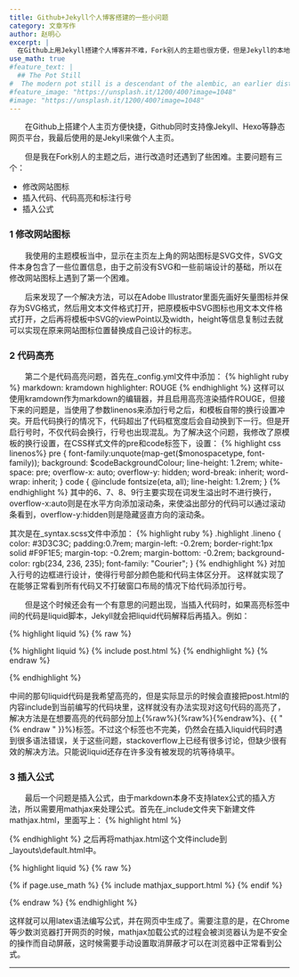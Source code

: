 ```yaml
---
title: Github+Jekyll个人博客搭建的一些小问题
category: 文章写作
author: 赵明心
excerpt: |
  在Github上用Jekyll搭建个人博客并不难，Fork别人的主题也很方便，但是Jekyll的本地部署和对别人设计好的主题进行个性化定制还是会有一些麻烦，这里就讲讲我在设置过程中遇到的一些小问题和解决方法。
use_math: true
#feature_text: |
  ## The Pot Still
#  The modern pot still is a descendant of the alembic, an earlier distillation device
#feature_image: "https://unsplash.it/1200/400?image=1048"
#image: "https://unsplash.it/1200/400?image=1048"
---
```


　　在Github上搭建个人主页方便快捷，Github同时支持像Jekyll、Hexo等静态网页平台，我最后使用的是Jekyll来做个人主页。

　　但是我在Fork别人的主题之后，进行改造时还遇到了些困难。主要问题有三个：
- 修改网站图标
- 插入代码、代码高亮和标注行号
- 插入公式

### 1 修改网站图标
　　我使用的主题模板当中，显示在主页左上角的网站图标是SVG文件，SVG文件本身包含了一些位置信息，由于之前没有SVG和一些前端设计的基础，所以在修改网站图标上遇到了第一个困难。

　　后来发现了一个解决方法，可以在Adobe Illustrator里面先画好矢量图标并保存为SVG格式，然后用文本文件格式打开，把原模板中SVG图标也用文本文件格式打开，之后再将模板中SVG的viewPoint以及width，height等信息复制过去就可以实现在原来网站图标位置替换成自己设计的标志。

### 2 代码高亮
　　第二个是代码高亮问题，首先在_config.yml文件中添加：
{% highlight ruby %}
markdown: kramdown
highlighter: ROUGE
{% endhighlight %}
这样可以使用kramdown作为markdown的编辑器，并且启用高亮渲染插件ROUGE，但接下来的问题是，当使用了参数linenos来添加行号之后，和模板自带的换行设置冲突。开启代码换行的情况下，代码超出了代码框宽度后会自动换到下一行。但是开启行号时，不仅代码会换行，行号也出现混乱。为了解决这个问题，我修改了原模板的换行设置，在CSS样式文件的pre和code标签下，设置：
{% highlight css linenos%}
pre {
    font-family:unquote(map-get($monospacetype, font-family));
    background:  $codeBackgroundColour;
    line-height: 1.2rem;
    white-space: pre;
    overflow-x: auto;
    overflow-y: hidden;
    word-break: inherit;
    word-wrap: inherit;
  }
code {
    @include fontsize(eta, all);
    line-height: 1.2rem;
  }
{% endhighlight %}
其中的6、7、8、9行主要实现在词发生溢出时不进行换行，overflow-x:auto则是在水平方向添加滚动条，来使溢出部分的代码可以通过滚动条看到，overflow-y:hidden则是隐藏竖直方向的滚动条。

其次是在_syntax.scss文件中添加：
{% highlight ruby %}
.highlight .lineno { 
  color: #3D3C3C; 
  padding:0.7rem;
  margin-left: -0.2rem;
  border-right:1px solid #F9F1E5;
  margin-top: -0.2rem;
  margin-bottom: -0.2rem;
  background-color: rgb(234, 236, 235); 
  font-family: "Courier";
}
{% endhighlight %}
对加入行号的边框进行设计，使得行号部分颜色能和代码主体区分开。
这样就实现了在能够正常看到所有代码又不打破窗口布局的情况下给代码添加行号。

　　但是这个时候还会有一个有意思的问题出现，当插入代码时，如果高亮标签中间的代码是liquid脚本，Jekyll就会把liquid代码解释后再插入。例如：

{% highlight liquid %}
{% raw %}

{% highlight liquid %}
  {% include post.html %}
{% endhighlight %}
{% endraw %}

{% endhighlight %}

中间的那句liquid代码是我希望高亮的，但是实际显示的时候会直接把post.html的内容include到当前编写的代码块里，这样就没有办法实现对这句代码的高亮了，解决方法是在想要高亮的代码部分加上{%raw%}{%raw%}{%endraw%}、{{ "{% endraw " }}%}标签。不过这个标签也不完美，仍然会在插入liquid代码时遇到很多语法错误，关于这些问题，stackoverflow上已经有很多讨论，但缺少很有效的解决方法。只能说liquid还存在许多没有被发现的坑等待填平。

### 3 插入公式
　　最后一个问题是插入公式，由于markdown本身不支持latex公式的插入方法，所以需要用mathjax来处理公式。首先在_include文件夹下新建文件mathjax.html，里面写上：
{% highlight html %}
<script type="text/x-mathjax-config">
    MathJax.Hub.Config({
      TeX: {
        equationNumbers: {
          autoNumber: "AMS"
        }
      },
      tex2jax: {
        inlineMath: [ ['$','$'] ],
        displayMath: [ ['$$','$$'] ],
        processEscapes: true
      }
    });
  </script>
  <script type="text/javascript"
          src="http://cdn.mathjax.org/mathjax/latest/MathJax.js?config=TeX-AMS-MML_HTMLorMML">
  </script>
{% endhighlight %}
之后再将mathjax.html这个文件include到_layouts\default.html中。

{% highlight liquid %}
{% raw %}

{% if page.use_math %}
  {% include mathjax_support.html %}
{% endif %}

{% endraw %}
{% endhighlight %}

这样就可以用latex语法编写公式，并在网页中生成了。需要注意的是，在Chrome等少数浏览器打开网页的时候，mathjax加载公式的过程会被浏览器认为是不安全的操作而自动屏蔽，这时候需要手动设置取消屏蔽才可以在浏览器中正常看到公式。

---
